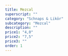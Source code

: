 ```yaml
---
title: Mezcal
superscript: ""
category: "Schnaps & Likör"
subcategory: "Mezcal"
description: ""
price1: "4,0"
price2: "7,5"
price3: ""
order: 1
---
```

